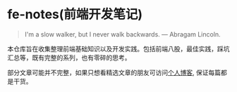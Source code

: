 # fe-notes(前端开发笔记)

>   I'm a slow walker, but I never walk backwards. — Abragam Lincoln. 

本仓库旨在收集整理前端基础知识以及开发实践。包括前端八股，最佳实践，踩坑汇总等，既有完整的系列，也有零碎的思考。


部分文章可能并不完整，如果只想看精选文章的朋友可访问[个人博客](https://chenxiaoyao.cn), 保证每篇都是干货。
